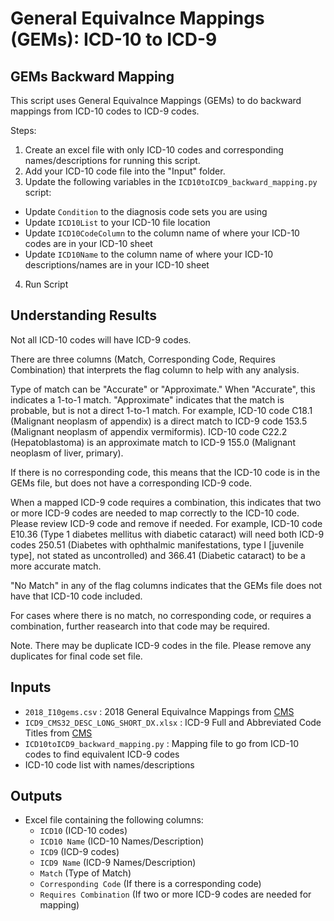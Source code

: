 # General Equivalnce Mappings (GEMs): ICD-10 to ICD-9 

## GEMs Backward Mapping
This script uses General Equivalnce Mappings (GEMs) to do backward mappings from ICD-10 codes to ICD-9 codes. 

Steps: 
1. Create an excel file with only ICD-10 codes and corresponding names/descriptions for running this script. 
2. Add your ICD-10 code file into the "Input" folder.
3. Update the following variables in the `ICD10toICD9_backward_mapping.py` script:
- Update `Condition` to the diagnosis code sets you are using
- Update `ICD10List` to your ICD-10 file location
- Update `ICD10CodeColumn` to the column name of where your ICD-10 codes are in your ICD-10 sheet 
- Update `ICD10Name` to the column name of where your ICD-10 descriptions/names are in your ICD-10 sheet  
4. Run Script

## Understanding Results
Not all ICD-10 codes will have ICD-9 codes.  

There are three columns (Match, Corresponding Code, Requires Combination) that interprets the flag column to help with any analysis. 

Type of match can be "Accurate" or "Approximate." When "Accurate", this indicates a 1-to-1 match. "Approximate" indicates that the match is probable, but is not a direct 1-to-1 match. For example, ICD-10 code C18.1 (Malignant neoplasm of appendix) is a direct match to ICD-9 code 153.5 (Malignant neoplasm of appendix vermiformis). ICD-10 code C22.2 (Hepatoblastoma) is an approximate match to ICD-9 155.0 (Malignant neoplasm of liver, primary).

If there is no corresponding code, this means that the ICD-10 code is in the GEMs file, but does not have a corresponding ICD-9 code. 

When a mapped ICD-9 code requires a combination, this indicates that two or more ICD-9 codes are needed to map correctly to the ICD-10 code. Please review ICD-9 code and remove if needed. For example, ICD-10 code E10.36 (Type 1 diabetes mellitus with diabetic cataract) will need both ICD-9 codes 250.51 (Diabetes with ophthalmic manifestations, type I [juvenile type], not stated as uncontrolled) and 366.41 (Diabetic cataract) to be a more accurate match. 

"No Match" in any of the flag columns indicates that the GEMs file does not have that ICD-10 code included. 

For cases where there is no match, no corresponding code, or requires a combination, further reasearch into that code may be required. 

Note. There may be duplicate ICD-9 codes in the file. Please remove any duplicates for final code set file. 

## Inputs
- `2018_I10gems.csv` : 2018 General Equivalnce Mappings from [CMS](https://www.cms.gov/medicare/coding-billing/icd-10-codes/2018-icd-10-cm-gem)
- `ICD9_CMS32_DESC_LONG_SHORT_DX.xlsx` : ICD-9 Full and Abbreviated Code Titles from [CMS](https://www.cms.gov/medicare/coding-billing/icd-10-codes/icd-9-cm-diagnosis-procedure-codes-abbreviated-and-full-code-titles)
- `ICD10toICD9_backward_mapping.py` : Mapping file to go from ICD-10 codes to find equivalent ICD-9 codes
- ICD-10 code list with names/descriptions

## Outputs
- Excel file containing the following columns: 
    - `ICD10` (ICD-10 codes)
    - `ICD10 Name` (ICD-10 Names/Description)
    - `ICD9` (ICD-9 codes)
    - `ICD9 Name` (ICD-9 Names/Description)
    - `Match` (Type of Match)
    - `Corresponding Code` (If there is a corresponding code)
    - `Requires Combination` (If two or more ICD-9 codes are needed for mapping)
